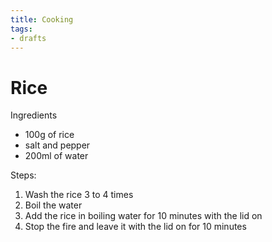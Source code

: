 ```yaml
---
title: Cooking
tags:
- drafts
---
```


# Rice

Ingredients
- 100g of rice
- salt and pepper
- 200ml of water

Steps:

1. Wash the rice 3 to 4 times
2. Boil the water
3. Add the rice in boiling water for 10 minutes with the lid on
4. Stop the fire and leave it with the lid on for 10 minutes

